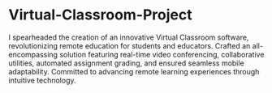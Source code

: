 # Virtual-Classroom-Project

I spearheaded the creation of an innovative Virtual Classroom software, revolutionizing remote education for students and educators. Crafted an all-encompassing solution featuring real-time video conferencing, collaborative utilities, automated assignment grading, and ensured seamless mobile adaptability. Committed to advancing remote learning experiences through intuitive technology.
